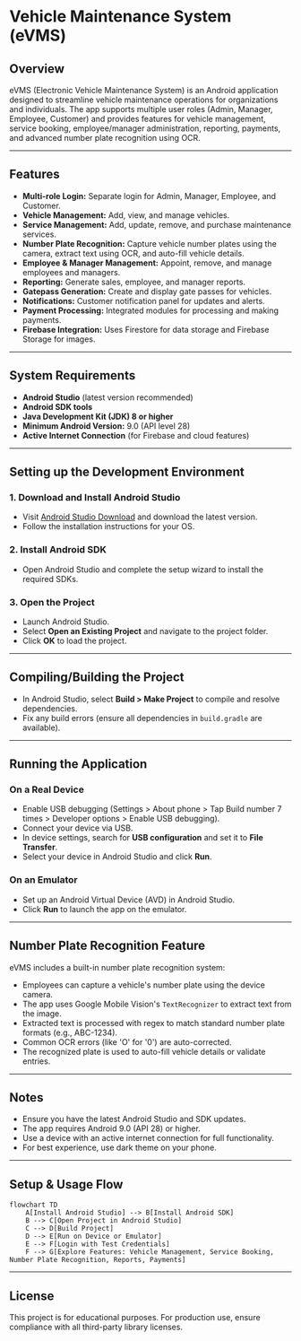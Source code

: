 # Vehicle Maintenance System (eVMS)

## Overview

eVMS (Electronic Vehicle Maintenance System) is an Android application designed to streamline vehicle maintenance operations for organizations and individuals. The app supports multiple user roles (Admin, Manager, Employee, Customer) and provides features for vehicle management, service booking, employee/manager administration, reporting, payments, and advanced number plate recognition using OCR.

---

## Features

- **Multi-role Login:** Separate login for Admin, Manager, Employee, and Customer.
- **Vehicle Management:** Add, view, and manage vehicles.
- **Service Management:** Add, update, remove, and purchase maintenance services.
- **Number Plate Recognition:** Capture vehicle number plates using the camera, extract text using OCR, and auto-fill vehicle details.
- **Employee & Manager Management:** Appoint, remove, and manage employees and managers.
- **Reporting:** Generate sales, employee, and manager reports.
- **Gatepass Generation:** Create and display gate passes for vehicles.
- **Notifications:** Customer notification panel for updates and alerts.
- **Payment Processing:** Integrated modules for processing and making payments.
- **Firebase Integration:** Uses Firestore for data storage and Firebase Storage for images.

---

## System Requirements

- **Android Studio** (latest version recommended)
- **Android SDK tools**
- **Java Development Kit (JDK) 8 or higher**
- **Minimum Android Version:** 9.0 (API level 28)
- **Active Internet Connection** (for Firebase and cloud features)

---

## Setting up the Development Environment

### 1. Download and Install Android Studio
- Visit [Android Studio Download](https://developer.android.com/studio) and download the latest version.
- Follow the installation instructions for your OS.

### 2. Install Android SDK
- Open Android Studio and complete the setup wizard to install the required SDKs.

### 3. Open the Project
- Launch Android Studio.
- Select **Open an Existing Project** and navigate to the project folder.
- Click **OK** to load the project.

---

## Compiling/Building the Project

- In Android Studio, select **Build > Make Project** to compile and resolve dependencies.
- Fix any build errors (ensure all dependencies in `build.gradle` are available).

---

## Running the Application

### On a Real Device
- Enable USB debugging (Settings > About phone > Tap Build number 7 times > Developer options > Enable USB debugging).
- Connect your device via USB.
- In device settings, search for **USB configuration** and set it to **File Transfer**.
- Select your device in Android Studio and click **Run**.

### On an Emulator
- Set up an Android Virtual Device (AVD) in Android Studio.
- Click **Run** to launch the app on the emulator.

---

## Number Plate Recognition Feature

eVMS includes a built-in number plate recognition system:
- Employees can capture a vehicle's number plate using the device camera.
- The app uses Google Mobile Vision's `TextRecognizer` to extract text from the image.
- Extracted text is processed with regex to match standard number plate formats (e.g., ABC-1234).
- Common OCR errors (like 'O' for '0') are auto-corrected.
- The recognized plate is used to auto-fill vehicle details or validate entries.

---

## Notes
- Ensure you have the latest Android Studio and SDK updates.
- The app requires Android 9.0 (API 28) or higher.
- Use a device with an active internet connection for full functionality.
- For best experience, use dark theme on your phone.

---

## Setup & Usage Flow

```mermaid
flowchart TD
    A[Install Android Studio] --> B[Install Android SDK]
    B --> C[Open Project in Android Studio]
    C --> D[Build Project]
    D --> E[Run on Device or Emulator]
    E --> F[Login with Test Credentials]
    F --> G[Explore Features: Vehicle Management, Service Booking, Number Plate Recognition, Reports, Payments]
```

---

## License
This project is for educational purposes. For production use, ensure compliance with all third-party library licenses. 
